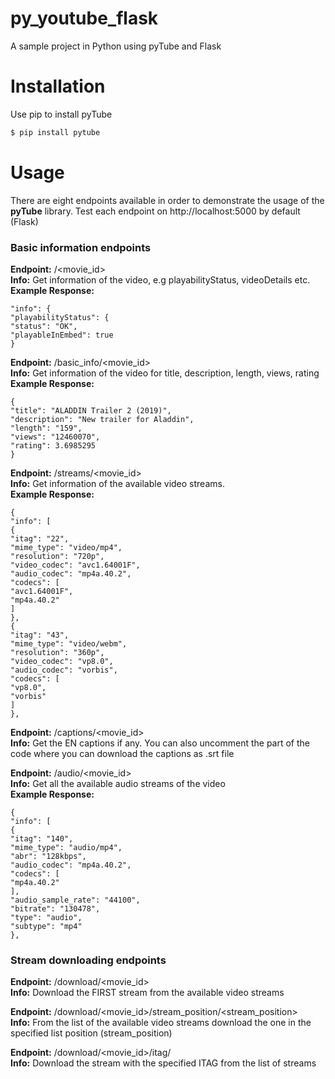 # py_youtube_flask
A sample project in Python using pyTube and Flask

# Installation
Use pip to install pyTube
```sh
$ pip install pytube
```

# Usage
There are eight endpoints available in order to demonstrate the usage of the **pyTube** library.
Test each endpoint on http://localhost:5000 by default (Flask) 


### Basic information endpoints

**Endpoint:** /<movie_id> <br/>
**Info:** Get information of the video, e.g playabilityStatus, videoDetails etc. <br/>
**Example Response:** <br/>
```
"info": {
"playabilityStatus": {
"status": "OK",
"playableInEmbed": true
}
```

**Endpoint:** /basic_info/<movie_id> <br/>
**Info:** Get information of the video for title, description, length, views, rating <br/>
**Example Response:** <br/>
```
{
"title": "ALADDIN Trailer 2 (2019)",
"description": "New trailer for Aladdin",
"length": "159",
"views": "12460070",
"rating": 3.6985295
}
```

**Endpoint:** /streams/<movie_id> <br/>
**Info:** Get information of the available video streams. <br/>
**Example Response:** <br/>
```
{
"info": [
{
"itag": "22",
"mime_type": "video/mp4",
"resolution": "720p",
"video_codec": "avc1.64001F",
"audio_codec": "mp4a.40.2",
"codecs": [
"avc1.64001F",
"mp4a.40.2"
]
},
{
"itag": "43",
"mime_type": "video/webm",
"resolution": "360p",
"video_codec": "vp8.0",
"audio_codec": "vorbis",
"codecs": [
"vp8.0",
"vorbis"
]
},
```

**Endpoint:** /captions/<movie_id> <br/>
**Info:** Get the EN captions if any. You can also uncomment the part of the code where you can download the captions as .srt file <br/>

**Endpoint:** /audio/<movie_id> <br/>
**Info:** Get all the available audio streams of the video <br/>
**Example Response:** <br/>
```
{
"info": [
{
"itag": "140",
"mime_type": "audio/mp4",
"abr": "128kbps",
"audio_codec": "mp4a.40.2",
"codecs": [
"mp4a.40.2"
],
"audio_sample_rate": "44100",
"bitrate": "130478",
"type": "audio",
"subtype": "mp4"
},
```


### Stream downloading endpoints

**Endpoint:** /download/<movie_id> <br/>
**Info:** Download the FIRST stream from the available video streams <br/>

**Endpoint:** /download/<movie_id>/stream_position/<stream_position> <br/>
**Info:** From the list of the available video streams download the one in the specified list position (stream_position) <br/>


**Endpoint:** /download/<movie_id>/itag/<itag> <br/>
**Info:** Download the stream with the specified ITAG from the list of streams <br/>

